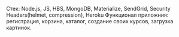 Стек: Node.js, JS, HBS, MongoDB, Materialize, SendGrid, Security Headers(helmet, compression), Heroku
Функционал приложния: регистрация, корзина, каталог, создание своих курсов, загрузка картинок.
